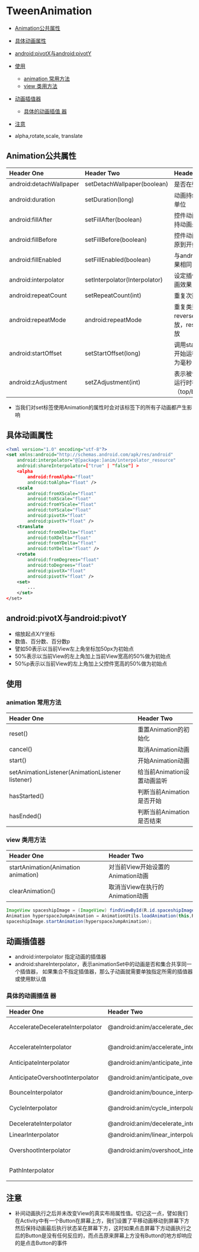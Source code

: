 # TweenAnimation

- [Animation公共属性](#animation公共属性)
- [具体动画属性](#具体动画属性)
- [android:pivotX与android:pivotY](#androidpivotx与androidpivoty)
- [使用](#使用)
    - [animation 常用方法](#animation-常用方法)
    - [view 类用方法](#view-类用方法)
- [动画插值器](#动画插值器)
    - [具体的动画插值 器](#具体的动画插值-器)
- [注意](#注意)

- alpha,rotate,scale, translate

## Animation公共属性

Header One              | Header Two                    | Header Two
:---------------------- | :---------------------------- | :--------------------------------------
android:detachWallpaper | setDetachWallpaper(boolean)   | 是否在壁纸上运行
android:duration        | setDuration(long)             | 动画持续时间，毫秒为单位
android:fillAfter       | setFillAfter(boolean)         | 控件动画结束时是否保持动画最后的状态
android:fillBefore      | setFillBefore(boolean)        | 控件动画结束时是否还原到开始动画前的状态
android:fillEnabled     | setFillEnabled(boolean)       | 与android:fillBefore效果相同
android:interpolator    | setInterpolator(Interpolator) | 设定插值器（指定的动画效果，譬如回弹等)
android:repeatCount     | setRepeatCount(int)           | 重复次数
android:repeatMode      | android:repeatMode            | 重复类型有两个值，reverse表示倒序回放，restart表示从头播放
android:startOffset     | setStartOffset(long)          | 调用start函数之后等待开始运行的时间，单位为毫秒
android:zAdjustment     | setZAdjustment(int)           | 表示被设置动画的内容运行时在Z轴上的位置（top/bottom/normal)

- 当我们对set标签使用Animation的属性时会对该标签下的所有子动画都产生影响

## 具体动画属性

```xml
<?xml version="1.0" encoding="utf-8"?>
<set xmlns:android="http://schemas.android.com/apk/res/android"
    android:interpolator="@[package:]anim/interpolator_resource"
    android:shareInterpolator=["true" | "false"] >
    <alpha
        android:fromAlpha="float"
        android:toAlpha="float" />
    <scale
        android:fromXScale="float"
        android:toXScale="float"
        android:fromYScale="float"
        android:toYScale="float"
        android:pivotX="float"
        android:pivotY="float" />
    <translate
        android:fromXDelta="float"
        android:toXDelta="float"
        android:fromYDelta="float"
        android:toYDelta="float" />
    <rotate
        android:fromDegrees="float"
        android:toDegrees="float"
        android:pivotX="float"
        android:pivotY="float" />
    <set>
        ...
    </set>
</set>
```

## android:pivotX与android:pivotY

- 缩放起点X/Y坐标
- 数值、百分数、百分数p
- 譬如50表示以当前View左上角坐标加50px为初始点
- 50%表示以当前View的左上角加上当前View宽高的50%做为初始点
- 50%p表示以当前View的左上角加上父控件宽高的50%做为初始点

## 使用

### animation 常用方法

Header One                                       | Header Two
:----------------------------------------------- | :-----------------
reset()                                          | 重置Animation的初始化
cancel()                                         | 取消Animation动画
start()                                          | 开始Animation动画
setAnimationListener(AnimationListener listener) | 给当前Animation设置动画监听
hasStarted()                                     | 判断当前Animation是否开始
hasEnded()                                       | 判断当前Animation是否结束

### view 类用方法

Header One                          | Header Two
:---------------------------------- | :----------------------
startAnimation(Animation animation) | 对当前View开始设置的Animation动画
clearAnimation()                    | 取消当View在执行的Animation动画

```java
ImageView spaceshipImage = (ImageView) findViewById(R.id.spaceshipImage);
Animation hyperspaceJumpAnimation = AnimationUtils.loadAnimation(this,R.anim.hyperspace_jump);
spaceshipImage.startAnimation(hyperspaceJumpAnimation);
```

## 动画插值器

- android:interpolator 指定动画的插值器
- android:shareInterpolator，表示animationSet中的动画是否和集合共享同一个插值器，
 如果集合不指定插值器，那么子动画就需要单独指定所需的插值器或使用默认值

### 具体的动画插值 器

Header One                       | Header Two                                       | Header Two
:------------------------------- | :----------------------------------------------- | :-------------------------
AccelerateDecelerateInterpolator | @android:anim/accelerate_decelerate_interpolator | 动画始末速率较慢，中间加速
AccelerateInterpolator           | @android:anim/accelerate_interpolator            | 动画开始速率较慢，之后慢慢加速
AnticipateInterpolator           | @android:anim/anticipate_interpolator            | 开始的时候从后向前甩
AnticipateOvershootInterpolator  | @android:anim/anticipate_overshoot_interpolator  | 类似上面AnticipateInterpolator
BounceInterpolator               | @android:anim/bounce_interpolator                | 动画结束时弹起
CycleInterpolator                | @android:anim/cycle_interpolator                 | 循环播放速率改变为正弦曲线
DecelerateInterpolator           | @android:anim/decelerate_interpolator            | 动画开始快然后慢
LinearInterpolator               | @android:anim/linear_interpolator                | 动画匀速改变
OvershootInterpolator            | @android:anim/overshoot_interpolator             | 向前弹出一定值之后回到原来位置
PathInterpolator                 |                                                  | 新增，定义路径坐标后按照路径坐标来跑。

## 注意

- 补间动画执行之后并未改变View的真实布局属性值。切记这一点，譬如我们在Activity中有一个Button在屏幕上方，我们设置了平移动画移动到屏幕下方然后保持动画最后执行状态呆在屏幕下方，这时如果点击屏幕下方动画执行之后的Button是没有任何反应的，而点击原来屏幕上方没有Button的地方却响应的是点击Button的事件
